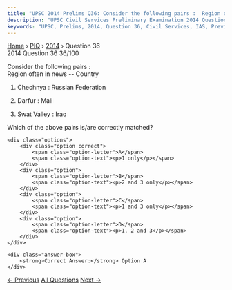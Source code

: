 ```yaml
---
title: "UPSC 2014 Prelims Q36: Consider the following pairs :  Region often in news -- Coun..."
description: "UPSC Civil Services Preliminary Examination 2014 Question 36 with options and answer"
keywords: "UPSC, Prelims, 2014, Question 36, Civil Services, IAS, Previous Year Questions"
---
```


<nav class="breadcrumb">
    <a href="../../">Home</a>
    <span>›</span>
    <a href="../">PIQ</a>
    <span>›</span>
    <a href="./">2014</a>
    <span>›</span>
    <span>Question 36</span>
</nav>

<div class="question-header">
    <div class="question-meta">
        <span class="year-badge">2014</span>
        <span class="question-number">Question 36</span>
        <span class="progress">36/100</span>
    </div>
    <div class="progress-bar">
        <div class="progress-fill" style="width: 36.0%"></div>
    </div>
</div>

<div class="question-content">
    <div class="question-text">
        <p>Consider the following pairs : <br />
Region often in news -- Country</p>
<ol>
<li>
<p>Chechnya : Russian Federation</p>
</li>
<li>
<p>Darfur : Mali</p>
</li>
<li>
<p>Swat Valley : Iraq</p>
</li>
</ol>
<p>Which of the above pairs is/are correctly matched?</p>
    </div>
    
    <div class="options">
        <div class="option correct">
            <span class="option-letter">A</span>
            <span class="option-text"><p>1 only</p></span>
        </div>
        <div class="option">
            <span class="option-letter">B</span>
            <span class="option-text"><p>2 and 3 only</p></span>
        </div>
        <div class="option">
            <span class="option-letter">C</span>
            <span class="option-text"><p>1 and 3 only</p></span>
        </div>
        <div class="option">
            <span class="option-letter">D</span>
            <span class="option-text"><p>1, 2 and 3</p></span>
        </div>
    </div>

    <div class="answer-box">
        <strong>Correct Answer:</strong> Option A
    </div>
</div>

<div class="question-nav">
    <a href="../q035-consider-the-following-countries-1-denmark-2-japan/" class="nav-btn prev">← Previous</a>
    <a href="../" class="nav-btn center">All Questions</a>
    <a href="../q037-with-reference-to-agni-iv-missile-which-of-the-fol/" class="nav-btn next">Next →</a>
</div>
